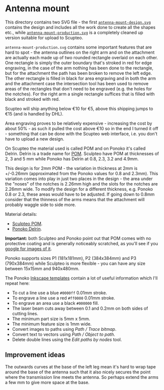 Antenna mount
=============

This directory contains two SVG file - the first [`antenna-mount-design.svg`](antenna-mount-design.svg) contains the design and includes all the work done to create all the shapes etc., while [`antenna-mount-production.svg`](antenna-mount-production.svg) is a completely cleaned up version suitable for upload to Scupteo.

`antenna-mount-production.svg` contains some important features that are hard to spot - the antenna outlines on the right arm and on the attachment are actually each made up of two rounded rectangle overlaid on each other. One rectangle is simply the outer boundary that's stroked in red for edge engraving, in the case of the arm nothing has been done to the rectangle, but for the attachment the path has been broken to remove the left edge. The other rectangle is filled in black for area engraving and in both the arm and the attachment case the intersection tool has been used to remove areas of the rectangles that don't need to be engraved (e.g. the holes for the notches). For the right arm a single rectangle suffices that is filled with black and stroked with red.

Scupteo will ship anything below &euro;10 for &euro;5, above this shipping jumps to &euro;15 (and is handled by DHL).

Area engraving proves to be relatively expensive - increasing the cost by about 50% - as such it pulled the cost above &euro;10 so in the end I turned it off - something that can be done with the Scupteo web interface, i.e. you don't have to upload a new design.

On Scupteo the material used is called POM and on Ponoko it's called Delrin. Delrin is a trade name for [POM](https://en.wikipedia.org/wiki/Polyoxymethylene). Sculpteo have POM at thicknesses of 2, 3 and 5 mm while Ponoko has Delrin at 0.8, 2.3, 3.2 and 4.9mm.

This design is for 2mm POM - the variation in thickness at 2mm is +/-0.26mm (approximated from the Ponoko values for 0.8 and 2.3mm). This variation comes into play in just two places in the design - the area under the "noses" of the notches is 2.26mm high and the slots for the notches are 2.26mm wide. To modify the design for a different thickness, e.g. Ponoko 0.8 or 2.3, these areas would have to be adjusted. If going down to 0.8mm consider that the thinness of the arms means that the attachment will probably waggle side to side more.

Material details:

* [Sculpteo POM](https://www.sculpteo.com/en/lasercutting/laser-cutting-materials/pom-material/).
* [Ponoko Delrin](https://www.ponoko.com/make-and-sell/show-material/66-delrin-white).

**Important:** both Sculpteo and Ponoko point out that POM comes with no protective coating and is generally noticeably scratched, as you'll see if you [google for images of it](https://www.google.com/search?q=delrin&tbm=isch).

Ponoko supports sizes P1 (181x181mm), P2 (384x384mm) and P3 (790x384mm) while Sculpteo is more flexible - you can have any size between 15x15mm and 940x480mm.

The Ponoko [Inkscape templates](https://www.ponoko.com/templates/all_product_design_templates_inkscape.zip) contain a lot of useful information which I'll repeat here:

* To cut a line use a blue `#0000ff` 0.01mm stroke.
* To engrave a line use a red `#ff0000` 0.01mm stroke.
* To engrave an area use a black `#000000` fill.
* The laser beam cuts away between 0.1 and 0.2mm on both sides of cutting lines.
* The minimum part size is 5mm x 5mm.
* The minimum feature size is 1mm wide.
* Convert images to paths using _Path / Trace bitmap_.
* Convert text to vectors using _Path / Object to path_.
* Delete double lines using the _Edit paths by nodes_ tool.

Improvement ideas
-----------------

The outwards curves at the base of the left leg mean it's hard to wrap tape around the base of the antenna such that it also nicely secures the point where the transmission line meets the antenna. So perhaps extend the arms a few mm to give more space at the base.

